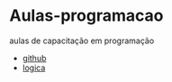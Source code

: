 # Aulas-programacao
aulas de capacitação em programação

- [github](github.md)
- [logica](logica.md)
